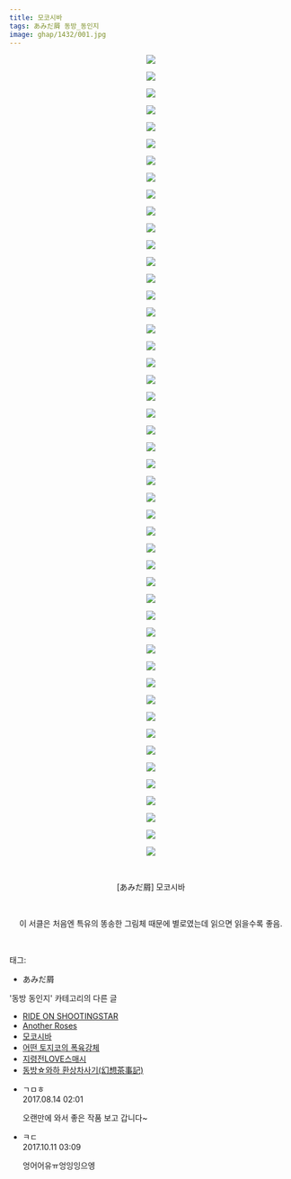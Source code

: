 ```yaml
---
title: 모코시바
tags: あみだ屑 동방_동인지
image: ghap/1432/001.jpg
---
```

<div class="article">
<p style="text-align: center; clear: none; float: none;"><img src="{{ site.nasurl }}/ghap/1432/001.jpg"/></p>
<p style="text-align: center; clear: none; float: none;"><img src="{{ site.nasurl }}/ghap/1432/002.jpg"/></p>
<p style="text-align: center; clear: none; float: none;"><img src="{{ site.nasurl }}/ghap/1432/003.jpg"/></p>
<p style="text-align: center; clear: none; float: none;"><img src="{{ site.nasurl }}/ghap/1432/004.jpg"/></p>
<p style="text-align: center; clear: none; float: none;"><img src="{{ site.nasurl }}/ghap/1432/005.jpg"/></p>
<p style="text-align: center; clear: none; float: none;"><img src="{{ site.nasurl }}/ghap/1432/006.jpg"/></p>
<p style="text-align: center; clear: none; float: none;"><img src="{{ site.nasurl }}/ghap/1432/007.jpg"/></p>
<p style="text-align: center; clear: none; float: none;"><img src="{{ site.nasurl }}/ghap/1432/008.jpg"/></p>
<p style="text-align: center; clear: none; float: none;"><img src="{{ site.nasurl }}/ghap/1432/009.jpg"/></p>
<p style="text-align: center; clear: none; float: none;"><img src="{{ site.nasurl }}/ghap/1432/010.jpg"/></p>
<p style="text-align: center; clear: none; float: none;"><img src="{{ site.nasurl }}/ghap/1432/011.jpg"/></p>
<p style="text-align: center; clear: none; float: none;"><img src="{{ site.nasurl }}/ghap/1432/012.jpg"/></p>
<p style="text-align: center; clear: none; float: none;"><img src="{{ site.nasurl }}/ghap/1432/013.jpg"/></p>
<p style="text-align: center; clear: none; float: none;"><img src="{{ site.nasurl }}/ghap/1432/014.jpg"/></p>
<p style="text-align: center; clear: none; float: none;"><img src="{{ site.nasurl }}/ghap/1432/015.jpg"/></p>
<p style="text-align: center; clear: none; float: none;"><img src="{{ site.nasurl }}/ghap/1432/016.jpg"/></p>
<p style="text-align: center; clear: none; float: none;"><img src="{{ site.nasurl }}/ghap/1432/017.jpg"/></p>
<p style="text-align: center; clear: none; float: none;"><img src="{{ site.nasurl }}/ghap/1432/018.jpg"/></p>
<p style="text-align: center; clear: none; float: none;"><img src="{{ site.nasurl }}/ghap/1432/019.jpg"/></p>
<p style="text-align: center; clear: none; float: none;"><img src="{{ site.nasurl }}/ghap/1432/020.jpg"/></p>
<p style="text-align: center; clear: none; float: none;"><img src="{{ site.nasurl }}/ghap/1432/021.jpg"/></p>
<p style="text-align: center; clear: none; float: none;"><img src="{{ site.nasurl }}/ghap/1432/022.jpg"/></p>
<p style="text-align: center; clear: none; float: none;"><img src="{{ site.nasurl }}/ghap/1432/023.jpg"/></p>
<p style="text-align: center; clear: none; float: none;"><img src="{{ site.nasurl }}/ghap/1432/024.jpg"/></p>
<p style="text-align: center; clear: none; float: none;"><img src="{{ site.nasurl }}/ghap/1432/025.jpg"/></p>
<p style="text-align: center; clear: none; float: none;"><img src="{{ site.nasurl }}/ghap/1432/026.jpg"/></p>
<p style="text-align: center; clear: none; float: none;"><img src="{{ site.nasurl }}/ghap/1432/027.jpg"/></p>
<p style="text-align: center; clear: none; float: none;"><img src="{{ site.nasurl }}/ghap/1432/028.jpg"/></p>
<p style="text-align: center; clear: none; float: none;"><img src="{{ site.nasurl }}/ghap/1432/029.jpg"/></p>
<p style="text-align: center; clear: none; float: none;"><img src="{{ site.nasurl }}/ghap/1432/030.jpg"/></p>
<p style="text-align: center; clear: none; float: none;"><img src="{{ site.nasurl }}/ghap/1432/031.jpg"/></p>
<p style="text-align: center; clear: none; float: none;"><img src="{{ site.nasurl }}/ghap/1432/032.jpg"/></p>
<p style="text-align: center; clear: none; float: none;"><img src="{{ site.nasurl }}/ghap/1432/033.jpg"/></p>
<p style="text-align: center; clear: none; float: none;"><img src="{{ site.nasurl }}/ghap/1432/034.jpg"/></p>
<p style="text-align: center; clear: none; float: none;"><img src="{{ site.nasurl }}/ghap/1432/035.jpg"/></p>
<p style="text-align: center; clear: none; float: none;"><img src="{{ site.nasurl }}/ghap/1432/036.jpg"/></p>
<p style="text-align: center; clear: none; float: none;"><img src="{{ site.nasurl }}/ghap/1432/037.jpg"/></p>
<p style="text-align: center; clear: none; float: none;"><img src="{{ site.nasurl }}/ghap/1432/038.jpg"/></p>
<p style="text-align: center; clear: none; float: none;"><img src="{{ site.nasurl }}/ghap/1432/039.jpg"/></p>
<p style="text-align: center; clear: none; float: none;"><img src="{{ site.nasurl }}/ghap/1432/040.jpg"/></p>
<p style="text-align: center; clear: none; float: none;"><img src="{{ site.nasurl }}/ghap/1432/041.jpg"/></p>
<p style="text-align: center; clear: none; float: none;"><img src="{{ site.nasurl }}/ghap/1432/042.jpg"/></p>
<p style="text-align: center; clear: none; float: none;"><img src="{{ site.nasurl }}/ghap/1432/043.jpg"/></p>
<p style="text-align: center; clear: none; float: none;"><img src="{{ site.nasurl }}/ghap/1432/044.jpg"/></p>
<p style="text-align: center; clear: none; float: none;"><img src="{{ site.nasurl }}/ghap/1432/045.jpg"/></p>
<p style="text-align: center; clear: none; float: none;"><img src="{{ site.nasurl }}/ghap/1432/046.jpg"/></p>
<p style="text-align: center; clear: none; float: none;"><img src="{{ site.nasurl }}/ghap/1432/047.jpg"/></p>
<p style="text-align: center; clear: none; float: none;"><img src="{{ site.nasurl }}/ghap/1432/048.jpg"/></p>
<p style="text-align: center; clear: none; float: none;"><br/></p>
<p style="text-align: center; clear: none; float: none;">[あみだ屑] 모코시바</p>
<p style="text-align: center; clear: none; float: none;"><br/></p>
<p style="text-align: center; clear: none; float: none;">이 서클은 처음엔 특유의 똥송한 그림체 때문에 별로였는데 읽으면 읽을수록 좋음.</p>
<p><br/></p>
</div><div class="tagTrail">
<p>태그: </p>
<ul>
<li>あみだ屑</li>
</ul>
</div><div class="another">
<p>'동방 동인지' 카테고리의 다른 글</p>
<ul>
<li><a href="/2016-08-08-ghap_1435">RIDE ON SHOOTINGSTAR</a></li>
<li><a href="/2016-08-08-ghap_1433">Another Roses</a></li>
<li><a href="/2016-08-08-ghap_1432">모코시바</a></li>
<li><a href="/2016-08-08-ghap_1431">어떤 토지코의 폭육강체</a></li>
<li><a href="/2016-08-08-ghap_1430">지령전LOVE스매시</a></li>
<li><a href="/2016-08-08-ghap_1428">동방☆와하 환상차사기(幻想茶事記)</a></li>
</ul>
</div><div class="cb_module cb_fluid">
<div class="cb_wrt cb_profile">
<div class="comment">
<ul>
<li class="cb_thumb_off" id="comment15059047">
<div class="cb_comment_area">
<div class="cb_info_area">
<div class="cb_section">
<span class="cb_nick_name">ㄱㅁㅎ</span>
</div>
<div class="cb_section">
<span class="cb_date">2017.08.14 02:01 </span>
</div>
</div>
<div class="cb_dsc_comment">
<p class="cb_dsc">
											오랜만에 와서 좋은 작품 보고 갑니다~
										</p>
</div>
</div></li>
<li class="cb_thumb_off" id="comment15102311">
<div class="cb_comment_area">
<div class="cb_info_area">
<div class="cb_section">
<span class="cb_nick_name">ㅋㄷ</span>
</div>
<div class="cb_section">
<span class="cb_date">2017.10.11 03:09 </span>
</div>
</div>
<div class="cb_dsc_comment">
<p class="cb_dsc">
											엉어어유ㅠ엉잉잉으엥
										</p>
</div>
</div></li>
</ul>
</div>
</div><!-- commentList close -->
</div>